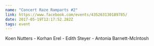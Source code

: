 ```yaml
---
name: "Concert Raze Ramparts #2"
link: https://www.facebook.com/events/435263130189785/
date: 2017-05-19T12:17:52.282Z
tags: event
---
```

Koen Nutters - Korhan Erel - Edith Steyer - Antonia Barnett-McIntosh